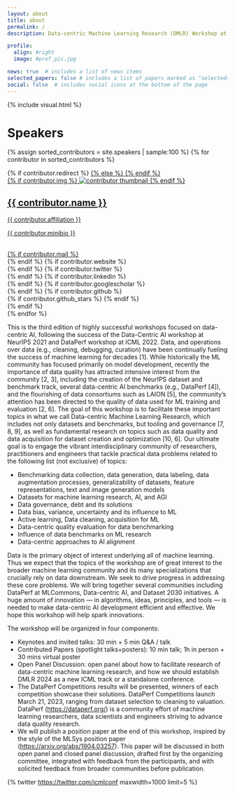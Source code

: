 ```yaml
---
layout: about
title: about
permalink: /
description: Data-centric Machine Learning Research (DMLR) Workshop at ICML 2023

profile:
  align: #right
  image: #prof_pic.jpg

news: true  # includes a list of news items
selected_papers: false # includes a list of papers marked as "selected={true}"
social: false  # includes social icons at the bottom of the page
---
```


{% include visual.html %}

# Speakers
<div class="projects grid">

  {% assign sorted_contributors = site.speakers | sample:100 %}
  {% for contributor in sorted_contributors %}
  <div class="grid-item">
    {% if contributor.redirect %}
    <a href="{{ contributor.redirect }}" target="_blank">
    {% else %}
    <a href="{{ contributor.url | relative_url }}">
    {% endif %}
      <div class="card hoverable">
        {% if contributor.img %}
        <img src="{{ contributor.img | relative_url }}" alt="contributor thumbnail">
        {% endif %}
        <div class="card-body">
          <h2 class="card-title">{{ contributor.name }}</h2>
          <p class="card-title">{{ contributor.affiliation }}</p>
          <p class="card-text">{{ contributor.minibio }}</p>
          <br/>
          <div class="row ml-1 mr-1 p-0">
            {% if contributor.mail %}
            <div class="col-sm-2">
              <div class="icon" data-toggle="tooltip" title="Email">
                <a href="mailto:{{ contributor.mail | encode_email }}"><i class="fas fa-envelope"></i></a>
              </div>
            </div>
            {% endif %}
            {% if contributor.website %}
            <div class="col-sm-2">
              <div class="icon" data-toggle="tooltip" title="Website">
                <a href="{{ contributor.website }}" target="_blank"><i class="fas fa-globe"></i></a>
              </div>
            </div>
            {% endif %}
            {% if contributor.twitter %}
            <div class="col-sm-2">
              <div class="icon" data-toggle="tooltip" title="Twitter">
                <a href="{{ contributor.twitter }}" target="_blank"><i class="fab fa-twitter"></i></a>
              </div>
            </div>
            {% endif %}
            {% if contributor.linkedin %}
            <div class="col-sm-2">
              <div class="icon" data-toggle="tooltip" title="LinkedIn">
                <a href="{{ contributor.linkedin }}" target="_blank" title="LinkedIn"><i class="fab fa-linkedin"></i></a>
              </div>
            </div>
            {% endif %}
            {% if contributor.googlescholar %}
            <div class="col-sm-2">
              <div class="icon" data-toggle="tooltip" title="Google Scholar">
                <a href="{{ contributor.googlescholar }}" target="_blank" title="Google Scholar"><i class="ai ai-google-scholar"></i></a>
              </div>
            </div>
            {% endif %}
            {% if contributor.github %}
            <div class="col-sm-2">
              <div class="icon" data-toggle="tooltip" title="Code Repository">
                <a href="{{ contributor.github }}" target="_blank"><i class="fab fa-github gh-icon"></i></a>
              </div>
              {% if contributor.github_stars %}
              <span class="stars" data-toggle="tooltip" title="GitHub Stars">
                <i class="fas fa-star"></i>
                <span id="{{ contributor.github_stars }}-stars"></span>
              </span>
              {% endif %}
            </div>
            {% endif %}
          </div>
        </div>
      </div>
    </a>
  </div>
{% endfor %}

</div>

  
This is the third edition of highly successful workshops focused on data-centric AI, following the success of the Data-Centric AI workshop at NeurIPS 2021 and DataPerf workshop at ICML 2022. Data, and operations over data (e.g., cleaning, debugging, curation) have been continually fueling the success of machine learning for decades [1]. While historically the ML community has focused primarily on model development, recently the importance of data quality has attracted intensive interest from the community [2, 3], including the creation of the NeurIPS dataset and benchmark track, several data-centric AI benchmarks (e.g., DataPerf [4]), and the flourishing of data consortiums such as LAION [5], the community’s attention has been directed to the quality of data used for ML training and evaluation [2, 6]. The goal of this workshop is to facilitate these important topics in what we call Data-centric Machine Learning Research, which includes not only datasets and benchmarks, but tooling and governance [7, 8, 9], as well as fundamental research on topics such as data quality and data acquisition for dataset creation and optimization [10, 6]. Our ultimate goal is to engage the vibrant interdisciplinary community of researchers, practitioners and engineers that tackle practical data problems related to the following list (not exclusive) of topics:
* Benchmarking data collection, data generation, data labeling, data augmentation processes, generalizability of datasets, feature representations, text and image generation models
* Datasets for machine learning research, AI, and AGI
* Data governance, debt and its solutions
* Data bias, variance, uncertainty and its influence to ML
* Active learning, Data cleaning, acquisition for ML
* Data-centric quality evaluation for data benchmarking
* Influence of data benchmarks on ML research
* Data-centric approaches to AI alignment

Data is the primary object of interest underlying all of machine learning. Thus we expect that the topics of the workshop are of great interest to the broader machine learning community and its many specializations that crucially rely on data downstream. We seek to drive progress in addressing these core problems. We will bring together several communities including DataPerf at MLCommons, Data-centric AI, and Dataset 2030 initiatives. A huge amount of innovation — in algorithms, ideas, principles, and tools — is needed to make data-centric AI development efficient and effective. We hope this workshop will help spark innovations. 

The workshop will be organized in four components:
* Keynotes and invited talks: 30 min + 5 min Q&A / talk
* Contributed Papers (spotlight talks+posters): 10 min talk; 1h in person + 30 mins virtual poster
* Open Panel Discussion: open panel about how to facilitate research of data-centric machine learning
research, and how we should establish DMLR 2024 as a new ICML track or a standalone conference.
* The DataPerf Competitions results will be presented, winners of each competition showcase their solutions.
DataPerf Competitions launch March 21, 2023, ranging from dataset selection to cleaning to valuation.
DataPerf (https://dataperf.org/) is a community effort of machine learning researchers, data scientists
and engineers striving to advance data quality research.
* We will publish a position paper at the end of this workshop, inspired by the style of the MLSys position
paper (https://arxiv.org/abs/1904.03257). This paper will be discussed in both open panel and closed
panel discussion, drafted first by the organizing committee, integrated with feedback from the participants,
and with solicited feedback from broader communities before publication.

<!-- {% if page.news %}
  {% include news.html %}
{% endif %} -->

{% twitter https://twitter.com/icmlconf maxwidth=1000 limit=5 %}

